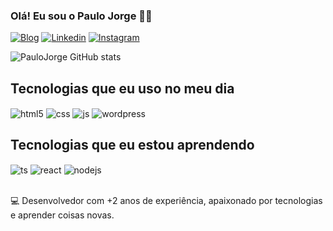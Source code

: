 

### Olá! Eu sou o Paulo Jorge 👋😄


[![Blog](https://img.shields.io/website?label=paulojorgers.com.br&style=for-the-badge&url=https://paulojorgers.com.br/)](https://paulojorgers.com.br)
[![Linkedin](https://img.shields.io/badge/LinkedIn-0077B5?style=for-the-badge&logo=linkedin&logoColor=white)](https://https://www.linkedin.com/in/paulo-jorge-rodrigues-silva-b63b95173/)
[![Instagram](https://img.shields.io/badge/Instagram-E4405F?style=for-the-badge&logo=instagram&logoColor=white)](https://www.instagram.com/paulojorgers/)

![PauloJorge GitHub stats](https://github-readme-stats.vercel.app/api?username=paulojorgers&show_icons=true&theme=highcontrast)


## Tecnologias que eu uso no meu dia

<div style="display: inline_block">
  <img align="center" alt="html5" src="https://img.shields.io/badge/HTML5-E34F26?style=for-the-badge&logo=html5&logoColor=white" />
  <img align="center" alt="css" src="https://img.shields.io/badge/CSS3-1572B6?style=for-the-badge&logo=css3&logoColor=white" />
  <img align="center" alt="js" src="https://img.shields.io/badge/JavaScript-F7DF1E?style=for-the-badge&logo=javascript&logoColor=black" />
  <img align="center" alt="wordpress" src="https://img.shields.io/badge/Wordpress-21759B?style=for-the-badge&logo=wordpress&logoColor=white" />

  </div>


  ## Tecnologias que eu estou aprendendo


<div style="display: inline_block">
  <img align="center" alt="ts" src="https://img.shields.io/badge/TypeScript-007ACC?style=for-the-badge&logo=typescript&logoColor=white" />
  <img align="center" alt="react" src="https://img.shields.io/badge/React-20232A?style=for-the-badge&logo=react&logoColor=61DAFB" />
  <img align="center" alt="nodejs" src="https://img.shields.io/badge/Node.js-43853D?style=for-the-badge&logo=node.js&logoColor=white" />
</div><br/>

💻 Desenvolvedor com +2 anos de experiência, apaixonado por tecnologias e aprender coisas novas.
